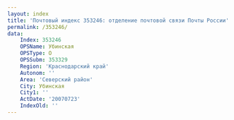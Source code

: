 ```yaml
---
layout: index
title: 'Почтовый индекс 353246: отделение почтовой связи Почты России'
permalink: /353246/
data:
    Index: 353246
    OPSName: Убинская
    OPSType: О
    OPSSubm: 353329
    Region: 'Краснодарский край'
    Autonom: ''
    Area: 'Северский район'
    City: Убинская
    City1: ''
    ActDate: '20070723'
    IndexOld: ''
---
```

